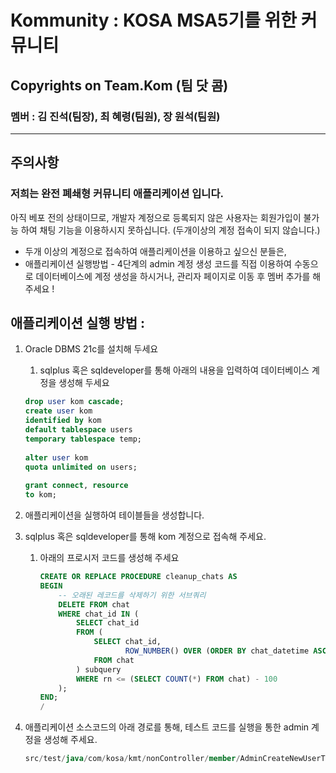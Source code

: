 # Kommunity : KOSA MSA5기를 위한 커뮤니티

## Copyrights on Team.Kom (팀 닷 콤)

### 멤버 : 김 진석(팀장), 최 혜령(팀원), 장 원석(팀원)

---

## 주의사항

### 저희는 완전 폐쇄형 커뮤니티 애플리케이션 입니다.

아직 베포 전의 상태이므로, 개발자 계정으로 등록되지 않은 사용자는 회원가입이 불가능 하여 채팅 기능을 이용하시지 못하십니다. (두개이상의 계정 접속이 되지 않습니다.)

- 두개 이상의 계정으로 접속하여 애플리케이션을 이용하고 싶으신 분들은,
- 애플리케이션 실행방법 - 4단계의 admin 계정 생성 코드를 직접 이용하여 수동으로 데이터베이스에 계정 생성을 하시거나, 관리자 페이지로 이동 후 멤버 추가를 해주세요 !

## 애플리케이션 실행 방법 :

1. Oracle DBMS 21c를 설치해 두세요
    1. sqlplus 혹은 sqldeveloper를 통해 아래의 내용을 입력하여 데이터베이스 계정을 생성해 두세요
    
    ```sql
    drop user kom cascade;
    create user kom
    identified by kom
    default tablespace users
    temporary tablespace temp;
      
    alter user kom
    quota unlimited on users;
      
    grant connect, resource
    to kom;
    ```
    
2. 애플리케이션을 실행하여 테이블들을 생성합니다.
3. sqlplus 혹은 sqldeveloper를 통해 kom 계정으로 접속해 주세요.
    1. 아래의 프로시저 코드를 생성해 주세요
        
        ```sql
        CREATE OR REPLACE PROCEDURE cleanup_chats AS
        BEGIN
            -- 오래된 레코드를 삭제하기 위한 서브쿼리
            DELETE FROM chat
            WHERE chat_id IN (
                SELECT chat_id
                FROM (
                    SELECT chat_id,
                           ROW_NUMBER() OVER (ORDER BY chat_datetime ASC) AS rn
                    FROM chat
                ) subquery
                WHERE rn <= (SELECT COUNT(*) FROM chat) - 100
            );
        END;
        /
        ```
        
4. 애플리케이션 소스코드의 아래 경로를 통해, 테스트 코드를 실행을 통한 admin 계정을 생성해 주세요.
    
    ```sql
    src/test/java/com/kosa/kmt/nonController/member/AdminCreateNewUserTest.java
    ```
